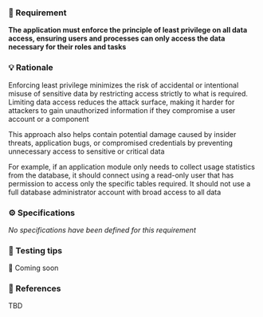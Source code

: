### 📌 Requirement

**The application must enforce the principle of least privilege on all data access, ensuring users and processes can only access the data necessary for their roles and tasks**


### 💡 Rationale 

Enforcing least privilege minimizes the risk of accidental or intentional misuse of sensitive data by restricting access strictly to what is required. Limiting data access reduces the attack surface, making it harder for attackers to gain unauthorized information if they compromise a user account or a component

This approach also helps contain potential damage caused by insider threats, application bugs, or compromised credentials by preventing unnecessary access to sensitive or critical data

For example, if an application module only needs to collect usage statistics from the database, it should connect using a read-only user that has permission to access only the specific tables required. It should not use a full database administrator account with broad access to all data


### ⚙️ Specifications 

_No specifications have been defined for this requirement_


### 🧪 Testing tips 

🚧 Coming soon


### 🔗 References 

TBD
